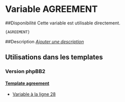 # Variable AGREEMENT

##Disponibilité
Cette variable est utilisable directement.

```html
{AGREEMENT}
```

##Description
[*Ajouter une description*](https://fa-tvars.appspot.com/var/AGREEMENT)

## Utilisations dans les templates

### Version phpBB2

#### [Template agreement](subsilver/agreement.md#readme)
* [Variable &agrave; la ligne 28](../subsilver/agreement.tpl#L28)